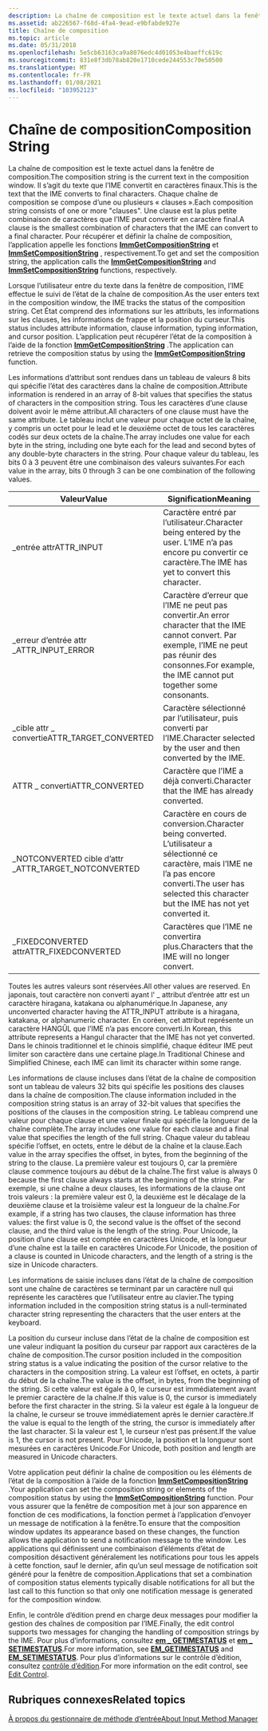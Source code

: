 ```yaml
---
description: La chaîne de composition est le texte actuel dans la fenêtre de composition.
ms.assetid: ab226567-f68d-4fa4-9ead-e9bfabde927e
title: Chaîne de composition
ms.topic: article
ms.date: 05/31/2018
ms.openlocfilehash: 5e5cb63163ca9a8076edc4d01053e4baeffc619c
ms.sourcegitcommit: 831e8f3db78ab820e1710cede244553c70e50500
ms.translationtype: MT
ms.contentlocale: fr-FR
ms.lasthandoff: 01/08/2021
ms.locfileid: "103952123"
---
```

# <a name="composition-string"></a><span data-ttu-id="0145f-103">Chaîne de composition</span><span class="sxs-lookup"><span data-stu-id="0145f-103">Composition String</span></span>

<span data-ttu-id="0145f-104">La chaîne de composition est le texte actuel dans la fenêtre de composition.</span><span class="sxs-lookup"><span data-stu-id="0145f-104">The composition string is the current text in the composition window.</span></span> <span data-ttu-id="0145f-105">Il s’agit du texte que l’IME convertit en caractères finaux.</span><span class="sxs-lookup"><span data-stu-id="0145f-105">This is the text that the IME converts to final characters.</span></span> <span data-ttu-id="0145f-106">Chaque chaîne de composition se compose d’une ou plusieurs « clauses ».</span><span class="sxs-lookup"><span data-stu-id="0145f-106">Each composition string consists of one or more "clauses".</span></span> <span data-ttu-id="0145f-107">Une clause est la plus petite combinaison de caractères que l’IME peut convertir en caractère final.</span><span class="sxs-lookup"><span data-stu-id="0145f-107">A clause is the smallest combination of characters that the IME can convert to a final character.</span></span> <span data-ttu-id="0145f-108">Pour récupérer et définir la chaîne de composition, l’application appelle les fonctions [**ImmGetCompositionString**](/windows/desktop/api/Imm/nf-imm-immgetcompositionstringa) et [**ImmSetCompositionString**](/windows/desktop/api/Imm/nf-imm-immsetcompositionstringa) , respectivement.</span><span class="sxs-lookup"><span data-stu-id="0145f-108">To get and set the composition string, the application calls the [**ImmGetCompositionString**](/windows/desktop/api/Imm/nf-imm-immgetcompositionstringa) and [**ImmSetCompositionString**](/windows/desktop/api/Imm/nf-imm-immsetcompositionstringa) functions, respectively.</span></span>

<span data-ttu-id="0145f-109">Lorsque l’utilisateur entre du texte dans la fenêtre de composition, l’IME effectue le suivi de l’état de la chaîne de composition.</span><span class="sxs-lookup"><span data-stu-id="0145f-109">As the user enters text in the composition window, the IME tracks the status of the composition string.</span></span> <span data-ttu-id="0145f-110">Cet État comprend des informations sur les attributs, les informations sur les clauses, les informations de frappe et la position du curseur.</span><span class="sxs-lookup"><span data-stu-id="0145f-110">This status includes attribute information, clause information, typing information, and cursor position.</span></span> <span data-ttu-id="0145f-111">L’application peut récupérer l’état de la composition à l’aide de la fonction [**ImmGetCompositionString**](/windows/desktop/api/Imm/nf-imm-immgetcompositionstringa) .</span><span class="sxs-lookup"><span data-stu-id="0145f-111">The application can retrieve the composition status by using the [**ImmGetCompositionString**](/windows/desktop/api/Imm/nf-imm-immgetcompositionstringa) function.</span></span>

<span data-ttu-id="0145f-112">Les informations d’attribut sont rendues dans un tableau de valeurs 8 bits qui spécifie l’état des caractères dans la chaîne de composition.</span><span class="sxs-lookup"><span data-stu-id="0145f-112">Attribute information is rendered in an array of 8-bit values that specifies the status of characters in the composition string.</span></span> <span data-ttu-id="0145f-113">Tous les caractères d’une clause doivent avoir le même attribut.</span><span class="sxs-lookup"><span data-stu-id="0145f-113">All characters of one clause must have the same attribute.</span></span> <span data-ttu-id="0145f-114">Le tableau inclut une valeur pour chaque octet de la chaîne, y compris un octet pour le lead et le deuxième octet de tous les caractères codés sur deux octets de la chaîne.</span><span class="sxs-lookup"><span data-stu-id="0145f-114">The array includes one value for each byte in the string, including one byte each for the lead and second bytes of any double-byte characters in the string.</span></span> <span data-ttu-id="0145f-115">Pour chaque valeur du tableau, les bits 0 à 3 peuvent être une combinaison des valeurs suivantes.</span><span class="sxs-lookup"><span data-stu-id="0145f-115">For each value in the array, bits 0 through 3 can be one combination of the following values.</span></span>



| <span data-ttu-id="0145f-116">Valeur</span><span class="sxs-lookup"><span data-stu-id="0145f-116">Value</span></span>                      | <span data-ttu-id="0145f-117">Signification</span><span class="sxs-lookup"><span data-stu-id="0145f-117">Meaning</span></span>                                                                                                   |
|----------------------------|-----------------------------------------------------------------------------------------------------------|
| <span data-ttu-id="0145f-118">\_entrée attr</span><span class="sxs-lookup"><span data-stu-id="0145f-118">ATTR\_INPUT</span></span>                | <span data-ttu-id="0145f-119">Caractère entré par l’utilisateur.</span><span class="sxs-lookup"><span data-stu-id="0145f-119">Character being entered by the user.</span></span> <span data-ttu-id="0145f-120">L’IME n’a pas encore pu convertir ce caractère.</span><span class="sxs-lookup"><span data-stu-id="0145f-120">The IME has yet to convert this character.</span></span>                           |
| <span data-ttu-id="0145f-121">\_erreur d’entrée attr \_</span><span class="sxs-lookup"><span data-stu-id="0145f-121">ATTR\_INPUT\_ERROR</span></span>         | <span data-ttu-id="0145f-122">Caractère d’erreur que l’IME ne peut pas convertir.</span><span class="sxs-lookup"><span data-stu-id="0145f-122">An error character that the IME cannot convert.</span></span> <span data-ttu-id="0145f-123">Par exemple, l’IME ne peut pas réunir des consonnes.</span><span class="sxs-lookup"><span data-stu-id="0145f-123">For example, the IME cannot put together some consonants.</span></span> |
| <span data-ttu-id="0145f-124">\_cible attr \_ convertie</span><span class="sxs-lookup"><span data-stu-id="0145f-124">ATTR\_TARGET\_CONVERTED</span></span>    | <span data-ttu-id="0145f-125">Caractère sélectionné par l’utilisateur, puis converti par l’IME.</span><span class="sxs-lookup"><span data-stu-id="0145f-125">Character selected by the user and then converted by the IME.</span></span>                                             |
| <span data-ttu-id="0145f-126">ATTR \_ converti</span><span class="sxs-lookup"><span data-stu-id="0145f-126">ATTR\_CONVERTED</span></span>            | <span data-ttu-id="0145f-127">Caractère que l’IME a déjà converti.</span><span class="sxs-lookup"><span data-stu-id="0145f-127">Character that the IME has already converted.</span></span>                                                             |
| <span data-ttu-id="0145f-128">\_NOTCONVERTED cible d’attr \_</span><span class="sxs-lookup"><span data-stu-id="0145f-128">ATTR\_TARGET\_NOTCONVERTED</span></span> | <span data-ttu-id="0145f-129">Caractère en cours de conversion.</span><span class="sxs-lookup"><span data-stu-id="0145f-129">Character being converted.</span></span> <span data-ttu-id="0145f-130">L’utilisateur a sélectionné ce caractère, mais l’IME ne l’a pas encore converti.</span><span class="sxs-lookup"><span data-stu-id="0145f-130">The user has selected this character but the IME has not yet converted it.</span></span>     |
| <span data-ttu-id="0145f-131">\_FIXEDCONVERTED attr</span><span class="sxs-lookup"><span data-stu-id="0145f-131">ATTR\_FIXEDCONVERTED</span></span>       | <span data-ttu-id="0145f-132">Caractères que l’IME ne convertira plus.</span><span class="sxs-lookup"><span data-stu-id="0145f-132">Characters that the IME will no longer convert.</span></span>                                                           |



 

<span data-ttu-id="0145f-133">Toutes les autres valeurs sont réservées.</span><span class="sxs-lookup"><span data-stu-id="0145f-133">All other values are reserved.</span></span> <span data-ttu-id="0145f-134">En japonais, tout caractère non converti ayant l' \_ attribut d’entrée attr est un caractère hiragana, katakana ou alphanumérique.</span><span class="sxs-lookup"><span data-stu-id="0145f-134">In Japanese, any unconverted character having the ATTR\_INPUT attribute is a hiragana, katakana, or alphanumeric character.</span></span> <span data-ttu-id="0145f-135">En coréen, cet attribut représente un caractère HANGÛL que l’IME n’a pas encore converti.</span><span class="sxs-lookup"><span data-stu-id="0145f-135">In Korean, this attribute represents a Hangul character that the IME has not yet converted.</span></span> <span data-ttu-id="0145f-136">Dans le chinois traditionnel et le chinois simplifié, chaque éditeur IME peut limiter son caractère dans une certaine plage.</span><span class="sxs-lookup"><span data-stu-id="0145f-136">In Traditional Chinese and Simplified Chinese, each IME can limit its character within some range.</span></span>

<span data-ttu-id="0145f-137">Les informations de clause incluses dans l’état de la chaîne de composition sont un tableau de valeurs 32 bits qui spécifie les positions des clauses dans la chaîne de composition.</span><span class="sxs-lookup"><span data-stu-id="0145f-137">The clause information included in the composition string status is an array of 32-bit values that specifies the positions of the clauses in the composition string.</span></span> <span data-ttu-id="0145f-138">Le tableau comprend une valeur pour chaque clause et une valeur finale qui spécifie la longueur de la chaîne complète.</span><span class="sxs-lookup"><span data-stu-id="0145f-138">The array includes one value for each clause and a final value that specifies the length of the full string.</span></span> <span data-ttu-id="0145f-139">Chaque valeur du tableau spécifie l’offset, en octets, entre le début de la chaîne et la clause.</span><span class="sxs-lookup"><span data-stu-id="0145f-139">Each value in the array specifies the offset, in bytes, from the beginning of the string to the clause.</span></span> <span data-ttu-id="0145f-140">La première valeur est toujours 0, car la première clause commence toujours au début de la chaîne.</span><span class="sxs-lookup"><span data-stu-id="0145f-140">The first value is always 0 because the first clause always starts at the beginning of the string.</span></span> <span data-ttu-id="0145f-141">Par exemple, si une chaîne a deux clauses, les informations de la clause ont trois valeurs : la première valeur est 0, la deuxième est le décalage de la deuxième clause et la troisième valeur est la longueur de la chaîne.</span><span class="sxs-lookup"><span data-stu-id="0145f-141">For example, if a string has two clauses, the clause information has three values: the first value is 0, the second value is the offset of the second clause, and the third value is the length of the string.</span></span> <span data-ttu-id="0145f-142">Pour Unicode, la position d’une clause est comptée en caractères Unicode, et la longueur d’une chaîne est la taille en caractères Unicode.</span><span class="sxs-lookup"><span data-stu-id="0145f-142">For Unicode, the position of a clause is counted in Unicode characters, and the length of a string is the size in Unicode characters.</span></span>

<span data-ttu-id="0145f-143">Les informations de saisie incluses dans l’état de la chaîne de composition sont une chaîne de caractères se terminant par un caractère null qui représente les caractères que l’utilisateur entre au clavier.</span><span class="sxs-lookup"><span data-stu-id="0145f-143">The typing information included in the composition string status is a null-terminated character string representing the characters that the user enters at the keyboard.</span></span>

<span data-ttu-id="0145f-144">La position du curseur incluse dans l’état de la chaîne de composition est une valeur indiquant la position du curseur par rapport aux caractères de la chaîne de composition.</span><span class="sxs-lookup"><span data-stu-id="0145f-144">The cursor position included in the composition string status is a value indicating the position of the cursor relative to the characters in the composition string.</span></span> <span data-ttu-id="0145f-145">La valeur est l’offset, en octets, à partir du début de la chaîne.</span><span class="sxs-lookup"><span data-stu-id="0145f-145">The value is the offset, in bytes, from the beginning of the string.</span></span> <span data-ttu-id="0145f-146">Si cette valeur est égale à 0, le curseur est immédiatement avant le premier caractère de la chaîne.</span><span class="sxs-lookup"><span data-stu-id="0145f-146">If this value is 0, the cursor is immediately before the first character in the string.</span></span> <span data-ttu-id="0145f-147">Si la valeur est égale à la longueur de la chaîne, le curseur se trouve immédiatement après le dernier caractère.</span><span class="sxs-lookup"><span data-stu-id="0145f-147">If the value is equal to the length of the string, the cursor is immediately after the last character.</span></span> <span data-ttu-id="0145f-148">Si la valeur est 1, le curseur n’est pas présent.</span><span class="sxs-lookup"><span data-stu-id="0145f-148">If the value is 1, the cursor is not present.</span></span> <span data-ttu-id="0145f-149">Pour Unicode, la position et la longueur sont mesurées en caractères Unicode.</span><span class="sxs-lookup"><span data-stu-id="0145f-149">For Unicode, both position and length are measured in Unicode characters.</span></span>

<span data-ttu-id="0145f-150">Votre application peut définir la chaîne de composition ou les éléments de l’état de la composition à l’aide de la fonction [**ImmSetCompositionString**](/windows/desktop/api/Imm/nf-imm-immsetcompositionstringa) .</span><span class="sxs-lookup"><span data-stu-id="0145f-150">Your application can set the composition string or elements of the composition status by using the [**ImmSetCompositionString**](/windows/desktop/api/Imm/nf-imm-immsetcompositionstringa) function.</span></span> <span data-ttu-id="0145f-151">Pour vous assurer que la fenêtre de composition met à jour son apparence en fonction de ces modifications, la fonction permet à l’application d’envoyer un message de notification à la fenêtre.</span><span class="sxs-lookup"><span data-stu-id="0145f-151">To ensure that the composition window updates its appearance based on these changes, the function allows the application to send a notification message to the window.</span></span> <span data-ttu-id="0145f-152">Les applications qui définissent une combinaison d’éléments d’état de composition désactivent généralement les notifications pour tous les appels à cette fonction, sauf le dernier, afin qu’un seul message de notification soit généré pour la fenêtre de composition.</span><span class="sxs-lookup"><span data-stu-id="0145f-152">Applications that set a combination of composition status elements typically disable notifications for all but the last call to this function so that only one notification message is generated for the composition window.</span></span>

<span data-ttu-id="0145f-153">Enfin, le contrôle d’édition prend en charge deux messages pour modifier la gestion des chaînes de composition par l’IME.</span><span class="sxs-lookup"><span data-stu-id="0145f-153">Finally, the edit control supports two messages for changing the handling of composition strings by the IME.</span></span> <span data-ttu-id="0145f-154">Pour plus d’informations, consultez [**em \_ GETIMESTATUS**](../controls/em-getimestatus.md) et [**em \_ SETIMESTATUS**](../controls/em-setimestatus.md).</span><span class="sxs-lookup"><span data-stu-id="0145f-154">For more information, see [**EM\_GETIMESTATUS**](../controls/em-getimestatus.md) and [**EM\_SETIMESTATUS**](../controls/em-setimestatus.md).</span></span> <span data-ttu-id="0145f-155">Pour plus d’informations sur le contrôle d’édition, consultez [contrôle d’édition](../controls/edit-controls.md).</span><span class="sxs-lookup"><span data-stu-id="0145f-155">For more information on the edit control, see [Edit Control](../controls/edit-controls.md).</span></span>

## <a name="related-topics"></a><span data-ttu-id="0145f-156">Rubriques connexes</span><span class="sxs-lookup"><span data-stu-id="0145f-156">Related topics</span></span>

<dl> <dt>

[<span data-ttu-id="0145f-157">À propos du gestionnaire de méthode d’entrée</span><span class="sxs-lookup"><span data-stu-id="0145f-157">About Input Method Manager</span></span>](about-input-method-manager.md)
</dt> </dl>

 

 
